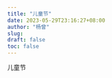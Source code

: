 ```yaml
---
title: "儿童节"
date: 2023-05-29T23:16:27+08:00
author: "杨曾"
slug:
draft: false
toc: false
---
```

儿童节

